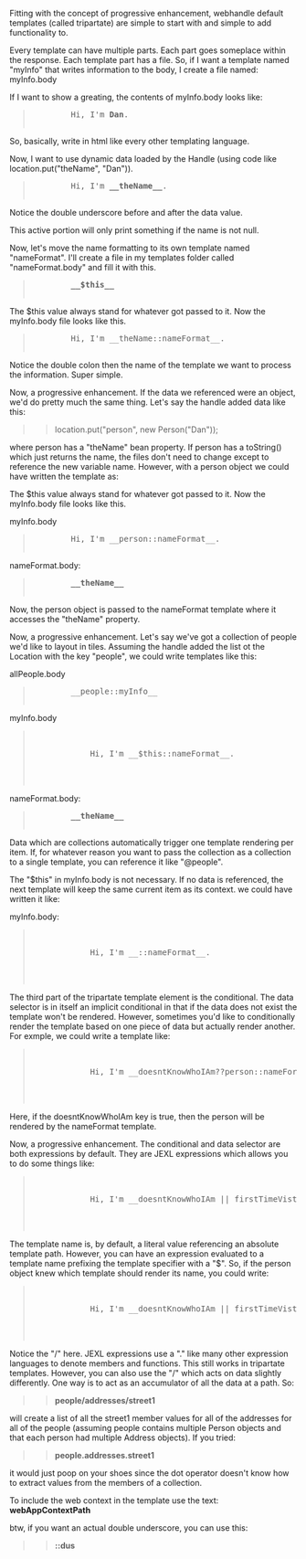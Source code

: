
Fitting with the concept of progressive enhancement, webhandle default templates (called tripartate) are simple to start with and simple
to add functionality to.

Every template can have multiple parts.  Each part goes someplace within the response.  Each template part has a file.  So, if I want a template
named "myInfo" that writes information to the body, I create a file named: myInfo.body


If I want to show a greating, the contents of myInfo.body looks like:

<blockquote>
	<pre>
		Hi, I'm <strong>Dan</strong>.
	</pre>
</blockquote>

So, basically, write in html like every other templating language.


Now, I want to use dynamic data loaded by the Handle (using code like location.put("theName", "Dan")).

<blockquote>
	<pre>
		Hi, I'm <strong>__theName__</strong>.
	</pre>
</blockquote>

Notice the double underscore before and after the data value.  

This active portion will only print something if the name is not null.

Now, let's move the name formatting to its own template named "nameFormat".  I'll create a file in my templates folder called "nameFormat.body"
and fill it with this.

<blockquote>
	<pre>
		<strong>__$this__</strong>
	</pre>
</blockquote>

The $this value always stand for whatever got passed to it.  Now the myInfo.body file looks like this.

<blockquote>
	<pre>
		Hi, I'm __theName::nameFormat__.
	</pre>
</blockquote>

Notice the double colon then the name of the template we want to process the information.  Super simple.  

Now, a progressive enhancement.  If the data we referenced were an object, we'd do pretty much the same thing.  Let's say the handle added data
like this:

>> location.put("person", new Person("Dan"));

where person has a "theName" bean property.  If person has a toString() which just returns the name, the files don't need to change except to 
reference the new variable name.  However, with a person object we could have written the template as:


The $this value always stand for whatever got passed to it.  Now the myInfo.body file looks like this.

myInfo.body
<blockquote>
	<pre>
		Hi, I'm __person::nameFormat__.
	</pre>
</blockquote>

nameFormat.body:
<blockquote>
	<pre>
		<strong>__theName__</strong>
	</pre>
</blockquote>


Now, the person object is passed to the nameFormat template where it accesses the "theName" property.

Now, a progressive enhancement.  Let's say we've got a collection of people we'd like to layout in tiles.  Assuming the handle added the
list ot the Location with the key "people", we could write templates like this:

allPeople.body
<blockquote>
	<pre>
		__people::myInfo__
	</pre>
</blockquote>

myInfo.body
<blockquote>
	<pre>
		<div>
			Hi, I'm __$this::nameFormat__.
		</div>
	</pre>
</blockquote>

nameFormat.body:
<blockquote>
	<pre>
		<strong>__theName__</strong>
	</pre>
</blockquote>


Data which are collections automatically trigger one template rendering per item.  If, for whatever reason you want to pass the collection
as a collection to a single template, you can reference it like "@people".

The "$this" in myInfo.body is not necessary.  If no data is referenced, the next template will keep the same current item as its context.  we could
have written it like:

myInfo.body:
<blockquote>
	<pre>
		<div>
			Hi, I'm __::nameFormat__.
		</div>
	</pre>
</blockquote>


The third part of the tripartate template element is the conditional.  The data selector is in itself an implicit conditional in that if the data does not
exist the template won't be rendered.  However, sometimes you'd like to conditionally render the template based on one piece of data but actually render
another.  For exmple, we could write a template like:

<blockquote>
	<pre>
		<div>
			Hi, I'm __doesntKnowWhoIAm??person::nameFormat__.
		</div>
	</pre>
</blockquote>

Here, if the doesntKnowWhoIAm key is true, then the person will be rendered by the nameFormat template.

Now, a progressive enhancement.  The conditional and data selector are both expressions by default.  They are JEXL expressions which allows you to do
some things like:

<blockquote>
	<pre>
		<div>
			Hi, I'm __doesntKnowWhoIAm || firstTimeVistior ??person::nameFormat__.
		</div>
	</pre>
</blockquote>

The template name is, by default, a literal value referencing an absolute template path.  However, you can have an expression evaluated to a template name
prefixing the template specifier with a "$".  So, if the person object knew which template should render its name, you could write:

<blockquote>
	<pre>
		<div>
			Hi, I'm __doesntKnowWhoIAm || firstTimeVistior ??person::$person/useThisTemplate__.
		</div>
	</pre>
</blockquote>

Notice the "/" here.  JEXL expressions use a "." like many other expression languages to denote members and functions.  This still works in tripartate templates.
However, you can also use the "/" which acts on data slightly differently.  One way is to act as an accumulator of all the data at a path.  So:

>> __people/addresses/street1__

will create a list of all the street1 member values for all of the addresses for all of the people (assuming people contains multiple Person objects
and that each person had multiple Address objects).  If you tried:

>> __people.addresses.street1__

it would just poop on your shoes since the dot operator doesn't know how to extract values from the members of a collection.












To include the web context in the template use the text:
__webAppContextPath__



btw, if you want an actual double underscore, you can use this:

>> __::dus__
